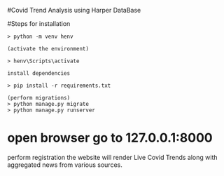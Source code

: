 #Covid Trend Analysis using Harper DataBase


#Steps for installation 

```create virtual env 
> python -m venv henv

(activate the environment)

> henv\Scripts\activate

install dependencies

> pip install -r requirements.txt

(perform migrations)
> python manage.py migrate
> python manage.py runserver 
```

# open browser go to 127.0.0.1:8000
perform registration
the website will render Live Covid Trends along with aggregated news from various sources. 


